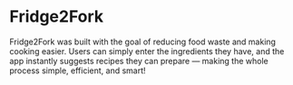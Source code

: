 # Fridge2Fork
Fridge2Fork was built with the goal of reducing food waste and making cooking easier. Users can simply enter the ingredients they have, and the app instantly suggests recipes they can prepare — making the whole process simple, efficient, and smart!
